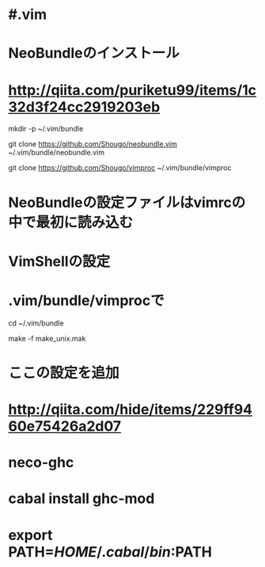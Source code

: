 #.vim
====

# NeoBundleのインストール
# http://qiita.com/puriketu99/items/1c32d3f24cc2919203eb

mkdir -p ~/.vim/bundle

git clone https://github.com/Shougo/neobundle.vim ~/.vim/bundle/neobundle.vim

git clone https://github.com/Shougo/vimproc ~/.vim/bundle/vimproc

# NeoBundleの設定ファイルはvimrcの中で最初に読み込む


# VimShellの設定

# .vim/bundle/vimprocで

cd ~/.vim/bundle

make -f make_unix.mak

# ここの設定を追加
# http://qiita.com/hide/items/229ff9460e75426a2d07

# neco-ghc
# cabal install ghc-mod
# export PATH=$HOME/.cabal/bin:$PATH
